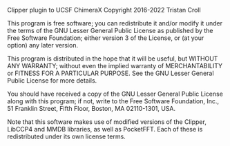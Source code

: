 Clipper plugin to UCSF ChimeraX
Copyright 2016-2022 Tristan Croll

This program is free software; you can redistribute it and/or
modify it under the terms of the GNU Lesser General Public
License as published by the Free Software Foundation; either
version 3 of the License, or (at your option) any later version.

This program is distributed in the hope that it will be useful,
but WITHOUT ANY WARRANTY; without even the implied warranty of
MERCHANTABILITY or FITNESS FOR A PARTICULAR PURPOSE.  See the GNU
Lesser General Public License for more details.

You should have received a copy of the GNU Lesser General Public License
along with this program; if not, write to the Free Software Foundation,
Inc., 51 Franklin Street, Fifth Floor, Boston, MA 02110-1301, USA.

Note that this software makes use of modified versions of the Clipper, LibCCP4
and MMDB libraries, as well as PocketFFT. Each
of these is redistributed under its own license terms.
